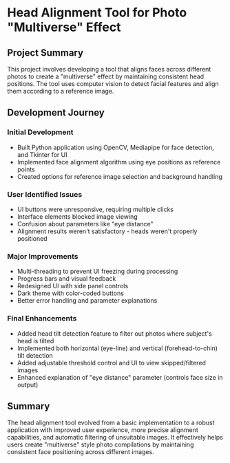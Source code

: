 # Head Alignment Tool for Photo "Multiverse" Effect

## Project Summary
This project involves developing a tool that aligns faces across different photos to create a "multiverse" effect by maintaining consistent head positions. The tool uses computer vision to detect facial features and align them according to a reference image.

## Development Journey

### Initial Development
- Built Python application using OpenCV, Mediapipe for face detection, and Tkinter for UI
- Implemented face alignment algorithm using eye positions as reference points
- Created options for reference image selection and background handling

### User Identified Issues
- UI buttons were unresponsive, requiring multiple clicks
- Interface elements blocked image viewing
- Confusion about parameters like "eye distance"
- Alignment results weren't satisfactory - heads weren't properly positioned

### Major Improvements
- Multi-threading to prevent UI freezing during processing
- Progress bars and visual feedback
- Redesigned UI with side panel controls
- Dark theme with color-coded buttons
- Better error handling and parameter explanations

### Final Enhancements
- Added head tilt detection feature to filter out photos where subject's head is tilted
- Implemented both horizontal (eye-line) and vertical (forehead-to-chin) tilt detection
- Added adjustable threshold control and UI to view skipped/filtered images
- Enhanced explanation of "eye distance" parameter (controls face size in output)

## Summary
The head alignment tool evolved from a basic implementation to a robust application with improved user experience, more precise alignment capabilities, and automatic filtering of unsuitable images. It effectively helps users create "multiverse" style photo compilations by maintaining consistent face positioning across different images. 